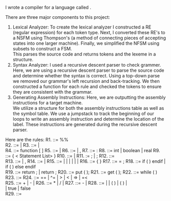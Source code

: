 I wrote a compiler for a language called <rat18s>.  

There are three major components to this project:
1. Lexical Analyzer: To create the lexical analyzer I constructed a RE (regular expression) for each
token type.  Next, I converted these RE's to a NSFM using Thompson's (a method of connecting pieces of 
accepting states into one larger machine). Finally, we simplified the NFSM using subsets to construct a FSM.  
This parses the source code and returns tokens and the lexeme in a structure.
2. Syntax Analyzer: I used a recursive descent parser to check grammer. Here, we are using a recursive descent parser to parse 
the source code and determine whether the syntax is correct.  Using a top-down parse we removed our grammar's 
left recursion and back-tracking. We then constructed a function for each rule and checked the tokens to 
ensure they are consistent with the grammar.
3. Generating Assembly Instructions: Here, we are outputting the assembly instructions for a target machine.  
We utilize a structure for both the assembly instructions table as well as the symbol table.  We
use a jumpstack to track the beginning of our loops to write an assembly instruction and
determine the location of the label.  These instructions are generated during the recursive descent parser.


Here are the rules:
R1. <Rat18S>  ::=   <Opt Function Definitions>   %%  <Opt Declaration List>  <Statement List>  
R2. <Opt Function Definitions> ::= <Function Definitions>     |  <Empty>
R3. <Function Definitions>  ::= <Function> | <Function> <Function Definitions>   
R4. <Function> ::= function  <Identifier>  [ <Opt Parameter List> ]  <Opt Declaration List>  <Body>
R5. <Opt Parameter List> ::=  <Parameter List>    |     <Empty>
R6. <Parameter List>  ::=  <Parameter>    |     <Parameter> , <Parameter List>
R7. <Parameter> ::=  <IDs > : <Qualifier> 
R8. <Qualifier> ::= int     |    boolean    |  real 
R9. <Body>  ::=  { < Statement List> }
R10. <Opt Declaration List> ::= <Declaration List>   |    <Empty>
R11. <Declaration List>  := <Declaration> ;     |      <Declaration> ; <Declaration List>
R12. <Declaration> ::=   <Qualifier > <IDs>                   
R13. <IDs> ::=     <Identifier>    | <Identifier>, <IDs>
R14. <Statement List> ::=   <Statement>   | <Statement> <Statement List>
R15. <Statement> ::=   <Compound>  |  <Assign>  |   <If>  |  <Return>   | <Print>   |   <Scan>   |  <While> 
R16. <Compound> ::=   {  <Statement List>  } 
R17. <Assign> ::=     <Identifier> = <Expression> ;
R18. <If> ::=     if  ( <Condition>  ) <Statement>   endif    |   
                          if  ( <Condition>  ) <Statement>   else  <Statement>  endif   
R19. <Return> ::=  return ; |  return <Expression> ;
R20. <Print> ::=    put ( <Expression>);
R21. <Scan> ::=    get ( <IDs> );
R22. <While> ::=  while ( <Condition>  )  <Statement> 
R23. <Condition> ::=     <Expression>  <Relop>   <Expression>
R24. <Relop> ::=        ==   |   ^=    |   >     |   <    |   =>    |   =<          
R25. <Expression>  ::=    <Expression> + <Term>    | <Expression>  - <Term>    |    <Term>
R26. <Term>    ::=      <Term>  *  <Factor>     |   <Term>  /  <Factor>     |     <Factor>
R27. <Factor> 	::=      -  <Primary>    |    <Primary>
R28. <Primary> ::=     <Identifier>  |  <Integer>  |   <Identifier>  ( <IDs> )   |   ( <Expression> )   |  
                                     <Real>  |   true   |  false                        
R29. <Empty>   ::= 


